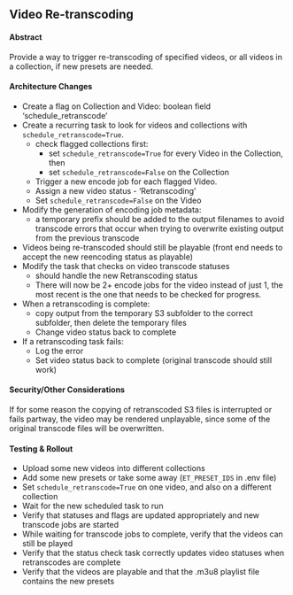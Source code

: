 ## Video Re-transcoding

#### Abstract
Provide a way to trigger re-transcoding of specified videos, or all videos in a collection, if new presets are needed.


#### Architecture Changes

- Create a flag on Collection and Video: boolean field ‘schedule_retranscode’
- Create a recurring task to look for videos and collections with `schedule_retranscode=True`.
  - check flagged collections first:
     - set `schedule_retranscode=True` for every Video in the Collection, then
     - set `schedule_retranscode=False` on the Collection
  - Trigger a new encode job for each flagged Video.
  - Assign a new video status - ‘Retranscoding’
  - Set `schedule_retranscode=False` on the Video
- Modify the generation of encoding job metadata:
  - a temporary prefix should be added to the output filenames to avoid transcode errors that occur when trying to overwrite existing output from the previous transcode
- Videos being re-transcoded should still be playable (front end needs to accept the new reencoding status as playable)
- Modify the task that checks on video transcode statuses
  - should handle the new Retranscoding status
  - There will now be 2+ encode jobs for the video instead of just 1, the most recent is the one that needs to be checked for progress.
- When a retranscoding is complete:
  - copy output from the temporary S3 subfolder to the correct subfolder, then delete the temporary files
  - Change video status back to complete
- If a retranscoding task fails:
  - Log the error
  - Set video status back to complete (original transcode should still work)

#### Security/Other Considerations

If for some reason the copying of retranscoded S3 files is interrupted or fails partway, the video may be rendered unplayable, since some of the original transcode files will be overwritten.


#### Testing & Rollout
- Upload some new videos into different collections
- Add some new presets or take some away (`ET_PRESET_IDS` in .env file)
- Set `schedule_retranscode=True` on one video, and also on a different collection
- Wait for the new scheduled task to run
- Verify that statuses and flags are updated appropriately and new transcode jobs are started
- While waiting for transcode jobs to complete, verify that the videos can still be played
- Verify that the status check task correctly updates video statuses when retranscodes are complete
- Verify that the videos are playable and that the .m3u8 playlist file contains the new presets